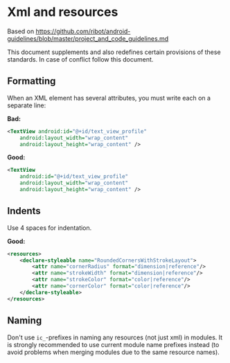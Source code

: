 # Xml and resources

Based on https://github.com/ribot/android-guidelines/blob/master/project_and_code_guidelines.md

This document supplements and also redefines certain provisions of these standards. In case of conflict follow this document.

## Formatting

When an XML element has several attributes, you must write each on a separate line:

**Bad:**

```xml
<TextView android:id="@+id/text_view_profile"
    android:layout_width="wrap_content"
    android:layout_height="wrap_content" />
```

**Good:**
```xml
<TextView
	android:id="@+id/text_view_profile"
	android:layout_width="wrap_content"
	android:layout_height="wrap_content" />
```


## Indents

Use 4 spaces for indentation.

**Good:**

```xml
<resources>
    <declare-styleable name="RoundedCornersWithStrokeLayout">
        <attr name="cornerRadius" format="dimension|reference"/>
        <attr name="strokeWidth" format="dimension|reference"/>
        <attr name="strokeColor" format="color|reference"/>
        <attr name="cornerColor" format="color|reference"/>
    </declare-styleable>
</resources>
```

## Naming

Don't use `ic_`-prefixes in naming any resources (not just xml) in modules. It is strongly recommended to use current module name prefixes instead (to avoid problems when merging modules due to the same resource names).

